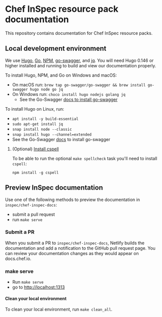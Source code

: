 # Chef InSpec resource pack documentation

This repository contains documentation for Chef InSpec resource packs.

## Local development environment

We use [Hugo](https://gohugo.io/), [Go](https://golang.org/), [NPM](https://www.npmjs.com/),
[go-swagger](https://goswagger.io/install.html), and [jq](https://stedolan.github.io/jq/).
You will need Hugo 0.146 or higher installed and running to build and view our documentation properly.

To install Hugo, NPM, and Go on Windows and macOS:

- On macOS run: `brew tap go-swagger/go-swagger && brew install go-swagger hugo node go jq`
- On Windows run: `choco install hugo nodejs golang jq`
  - See the Go-Swagger [docs to install go-swagger](https://goswagger.io/install.html)

To install Hugo on Linux, run:

- `apt install -y build-essential`
- `sudo apt-get install jq`
- `snap install node --classic`
- `snap install hugo --channel=extended`
- See the Go-Swagger [docs](https://goswagger.io/install.html) to install go-swagger

1. (Optional) [Install cspell](https://github.com/streetsidesoftware/cspell/tree/master/packages/cspell)

    To be able to run the optional `make spellcheck` task you'll need to install `cspell`:

    ```shell
    npm install -g cspell
    ```

## Preview InSpec documentation

Use one of the following methods to preview the documentation in `inspec/chef-inspec-docs`:

- submit a pull request
- run `make serve`

### Submit a PR

When you submit a PR to `inspec/chef-inspec-docs`, Netlify builds the documentation
and add a notification to the GitHub pull request page. You can review your
documentation changes as they would appear on docs.chef.io.

### make serve

- Run `make serve`
- go to <http://localhost:1313>

#### Clean your local environment

To clean your local environment, run `make clean_all`.
